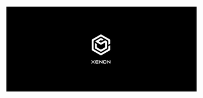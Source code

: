<div align="center">
  <p>
      <img style="width: auto;" src="https://raw.githubusercontent.com/xenon-project/.github/main/profile/cvr.png">
  </p>



</div>










